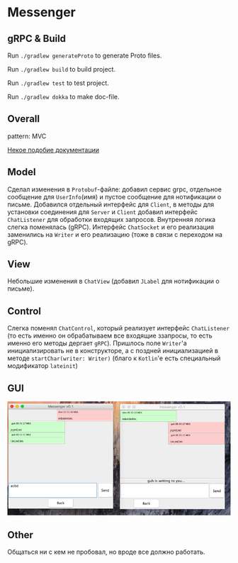 # Messenger

## gRPC & Build

Run `./gradlew generateProto` to generate Proto files.

Run `./gradlew build` to build project.

Run `./gradlew test` to test project.

Run `./gradlew dokka` to make doc-file.

## Overall

pattern: MVC

[Некое подобие документации](https://github.com/StasBel/sd-homework/blob/gRPC/dokka/sd-homework/index.md)

## Model

Сделал изменения в `Protobuf`-файле: добавил сервис grpc, отдельное сообщение для
`UserInfo`(имя) и пустое сообщение для нотификации о письме. Добавился отдельный 
интерфейс для `Client`, в методы для установки соединения для `Server` и `Client` добавил интерфейс `ChatListener`
для обработки входящих запросов. Внутренняя логика слегка поменялась (gRPC).
Интерфейс `ChatSocket` и его реализация заменились на `Writer` и его реализацию
(тоже в связи с переходом на gRPC).

## View

Небольшие изменения в `ChatView` (добавил `JLabel` для нотификации о письме).

## Control

Слегка поменял `ChatControl`, который реализует интерфейс `ChatListener`
(то есть именно он обрабатываем все входящие ззапросы, то есть именно его методы
дергает `gRPC`). Пришлось поле `Writer`'a инициализировать не в конструкторе, а с
поздней инициализацией в методе `startChar(writer: Writer)` 
(благо к `Kotlin`'e есть специальный модификатор `lateinit`)

## GUI

![GUI](./resources/gui2.png)

## Other

Общаться ни с кем не пробовал, но вроде все должно работать.